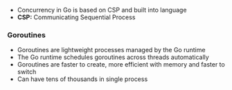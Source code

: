* Concurrency in Go is based on CSP and built into language
* __CSP:__ Communicating Sequential Process

### Goroutines
* Goroutines are lightweight processes managed by the Go runtime
* The Go runtime schedules goroutines across threads automatically
* Goroutines are faster to create, more efficient with memory and faster to switch
* Can have tens of thousands in single process